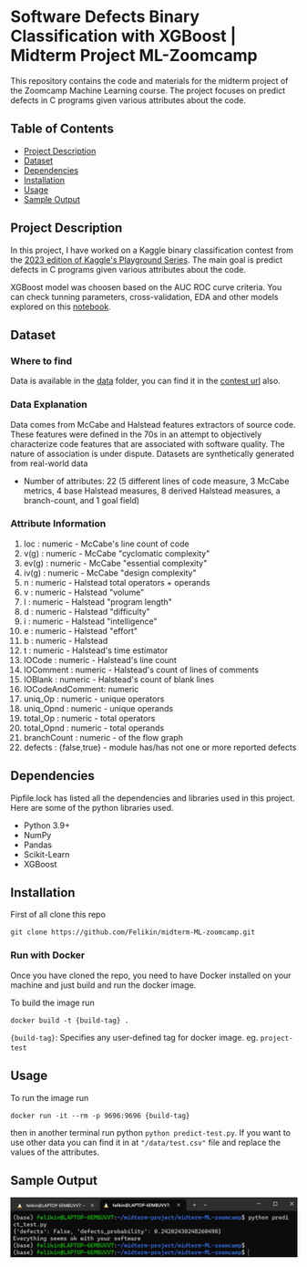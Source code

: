 # Software Defects Binary Classification with XGBoost | Midterm Project ML-Zoomcamp
This repository contains the code and materials for the midterm project of the Zoomcamp Machine Learning course. The project focuses on predict defects in C programs given various attributes about the code.

## Table of Contents

- [Project Description](#project-description)
- [Dataset](#dataset)
- [Dependencies](#dependencies)
- [Installation](#installation)
- [Usage](#usage)
- [Sample Output](#sampleoutput)

## Project Description

In this project, I have worked on a Kaggle binary classification contest from the [2023 edition of Kaggle's Playground Series](https://www.kaggle.com/competitions/playground-series-s3e23/overview). The main goal is predict defects in C programs given various attributes about the code.

XGBoost model was choosen based on the AUC ROC curve criteria. You can check tunning parameters, cross-validation, EDA and other models explored on this [notebook](/notebook.ipynb).

## Dataset

### Where to find
Data is available in the [data](/data) folder, you can find it in the [contest url](https://www.kaggle.com/competitions/playground-series-s3e23/overview) also.

### Data Explanation
Data comes from McCabe and Halstead features extractors of
source code.  These features were defined in the 70s in an attempt to objectively characterize code features that are associated with software quality.  The nature of association is under dispute. Datasets are synthetically generated from real-world data

- Number of attributes: 22 (5 different lines of code measure, 3 McCabe metrics, 4 base Halstead measures, 8 derived Halstead measures, a branch-count, and 1 goal field)

### Attribute Information
1. loc             : numeric - McCabe's line count of code
2. v(g)            : numeric - McCabe "cyclomatic complexity"
3. ev(g)           : numeric - McCabe "essential complexity"
4. iv(g)           : numeric - McCabe "design complexity"
5. n               : numeric - Halstead total operators + operands
6. v               : numeric - Halstead "volume"
7. l               : numeric - Halstead "program length"
8. d               : numeric - Halstead "difficulty"
9. i               : numeric - Halstead "intelligence"
10. e               : numeric - Halstead "effort"
11. b               : numeric - Halstead 
12. t               : numeric - Halstead's time estimator
13. lOCode          : numeric - Halstead's line count
14. lOComment       : numeric - Halstead's count of lines of comments
15. lOBlank         : numeric - Halstead's count of blank lines
16. lOCodeAndComment: numeric
17. uniq_Op         : numeric - unique operators
18. uniq_Opnd       : numeric - unique operands
19. total_Op        : numeric - total operators
20. total_Opnd      : numeric - total operands
21. branchCount     : numeric - of the flow graph
22. defects         : {false,true} - module has/has not one or more reported defects

## Dependencies

Pipfile.lock has listed all the dependencies and libraries used in this project. Here are some of the python libraries used.
- Python 3.9+
- NumPy
- Pandas
- Scikit-Learn
- XGBoost

## Installation
First of all clone this repo 
```
git clone https://github.com/Felikin/midterm-ML-zoomcamp.git
```
### Run with Docker
Once you have cloned the repo, you need to have Docker installed on your machine and just build and run the docker image.

To build the image run
```
docker build -t {build-tag} .
```
`{build-tag}`: Specifies any user-defined tag for docker image. eg. `project-test`

## Usage

To run the image run
```
docker run -it --rm -p 9696:9696 {build-tag}
```
then in another terminal run python ```python predict-test.py```. If you want to use other data you can find it in at ```"/data/test.csv"``` file and replace the values of the attributes.

## Sample Output
![Sample of the project running locally](/data/sample_output.png)
